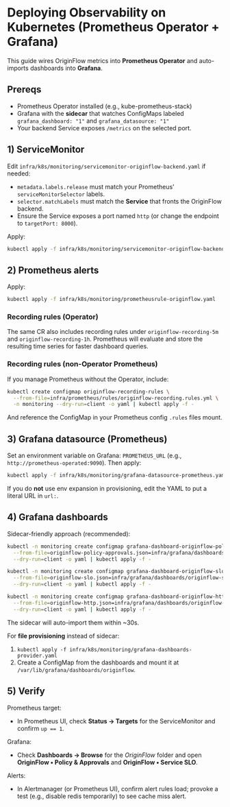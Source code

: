 # Deploying Observability on Kubernetes (Prometheus Operator + Grafana)

This guide wires OriginFlow metrics into **Prometheus Operator** and auto-imports dashboards into **Grafana**.

## Prereqs
- Prometheus Operator installed (e.g., kube-prometheus-stack)
- Grafana with the **sidecar** that watches ConfigMaps labeled `grafana_dashboard: "1"` and `grafana_datasource: "1"`
- Your backend Service exposes `/metrics` on the selected port.

## 1) ServiceMonitor
Edit `infra/k8s/monitoring/servicemonitor-originflow-backend.yaml` if needed:
- `metadata.labels.release` must match your Prometheus’ `serviceMonitorSelector` labels.
- `selector.matchLabels` must match the **Service** that fronts the OriginFlow backend.
- Ensure the Service exposes a port named `http` (or change the endpoint to `targetPort: 8000`).

Apply:
```bash
kubectl apply -f infra/k8s/monitoring/servicemonitor-originflow-backend.yaml
```

## 2) Prometheus alerts
Apply:
```bash
kubectl apply -f infra/k8s/monitoring/prometheusrule-originflow.yaml
```

### Recording rules (Operator)
The same CR also includes recording rules under `originflow-recording-5m` and `originflow-recording-1h`.
Prometheus will evaluate and store the resulting time series for faster dashboard queries.

### Recording rules (non-Operator Prometheus)
If you manage Prometheus without the Operator, include:
```bash
kubectl create configmap originflow-recording-rules \
  --from-file=infra/prometheus/rules/originflow-recording.rules.yml \
  -n monitoring --dry-run=client -o yaml | kubectl apply -f -
```
And reference the ConfigMap in your Prometheus config `.rules` files mount.

## 3) Grafana datasource (Prometheus)
Set an environment variable on Grafana: `PROMETHEUS_URL` (e.g., `http://prometheus-operated:9090`).
Then apply:
```bash
kubectl apply -f infra/k8s/monitoring/grafana-datasource-prometheus.yaml
```

If you do **not** use env expansion in provisioning, edit the YAML to put a literal URL in `url:`.

## 4) Grafana dashboards
Sidecar-friendly approach (recommended):
```bash
kubectl -n monitoring create configmap grafana-dashboard-originflow-policy-approvals \
  --from-file=originflow-policy-approvals.json=infra/grafana/dashboards/originflow-policy-approvals.json \
  --dry-run=client -o yaml | kubectl apply -f -

kubectl -n monitoring create configmap grafana-dashboard-originflow-slo \
  --from-file=originflow-slo.json=infra/grafana/dashboards/originflow-slo.json \
  --dry-run=client -o yaml | kubectl apply -f -

kubectl -n monitoring create configmap grafana-dashboard-originflow-http \
  --from-file=originflow-http.json=infra/grafana/dashboards/originflow-http.json \
  --dry-run=client -o yaml | kubectl apply -f -
```
The sidecar will auto-import them within ~30s.

For **file provisioning** instead of sidecar:
1. `kubectl apply -f infra/k8s/monitoring/grafana-dashboards-provider.yaml`
2. Create a ConfigMap from the dashboards and mount it at `/var/lib/grafana/dashboards/originflow`.

## 5) Verify
Prometheus target:
- In Prometheus UI, check **Status → Targets** for the ServiceMonitor and confirm `up == 1`.

Grafana:
- Check **Dashboards → Browse** for the *OriginFlow* folder and open **OriginFlow • Policy & Approvals** and **OriginFlow • Service SLO**.

Alerts:
- In Alertmanager (or Prometheus UI), confirm alert rules load; provoke a test (e.g., disable redis temporarily) to see cache miss alert.
